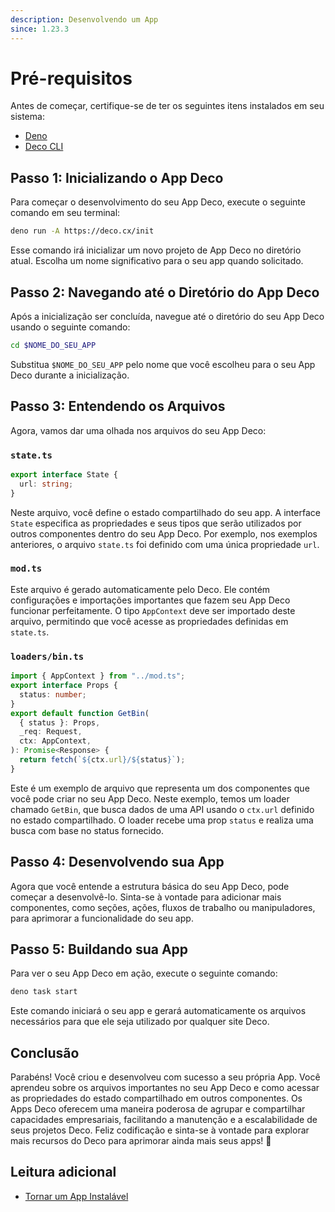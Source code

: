 ```yaml
---
description: Desenvolvendo um App
since: 1.23.3
---
```


# Pré-requisitos

Antes de começar, certifique-se de ter os seguintes itens instalados em seu sistema:

- [Deno](https://deno.land/)
- [Deco CLI](https://deco.cx/docs/en/developing/getting-started#installation)

## Passo 1: Inicializando o App Deco

Para começar o desenvolvimento do seu App Deco, execute o seguinte comando em seu terminal:

```bash
deno run -A https://deco.cx/init
```

Esse comando irá inicializar um novo projeto de App Deco no diretório atual. Escolha um nome significativo para o seu app quando solicitado.

## Passo 2: Navegando até o Diretório do App Deco

Após a inicialização ser concluída, navegue até o diretório do seu App Deco usando o seguinte comando:

```bash
cd $NOME_DO_SEU_APP
```

Substitua `$NOME_DO_SEU_APP` pelo nome que você escolheu para o seu App Deco durante a inicialização.

## Passo 3: Entendendo os Arquivos

Agora, vamos dar uma olhada nos arquivos do seu App Deco:

### `state.ts`

```ts
export interface State {
  url: string;
}
```

Neste arquivo, você define o estado compartilhado do seu app. A interface `State` especifica as propriedades e seus tipos que serão utilizados por outros componentes dentro do seu App Deco. Por exemplo, nos exemplos anteriores, o arquivo `state.ts` foi definido com uma única propriedade `url`.

### `mod.ts`

Este arquivo é gerado automaticamente pelo Deco. Ele contém configurações e importações importantes que fazem seu App Deco funcionar perfeitamente. O tipo `AppContext` deve ser importado deste arquivo, permitindo que você acesse as propriedades definidas em `state.ts`.

### `loaders/bin.ts`

```ts
import { AppContext } from "../mod.ts";
export interface Props {
  status: number;
}
export default function GetBin(
  { status }: Props,
  _req: Request,
  ctx: AppContext,
): Promise<Response> {
  return fetch(`${ctx.url}/${status}`);
}
```

Este é um exemplo de arquivo que representa um dos componentes que você pode criar no seu App Deco. Neste exemplo, temos um loader chamado `GetBin`, que busca dados de uma API usando o `ctx.url` definido no estado compartilhado. O loader recebe uma prop `status` e realiza uma busca com base no status fornecido.

## Passo 4: Desenvolvendo sua App

Agora que você entende a estrutura básica do seu App Deco, pode começar a desenvolvê-lo. Sinta-se à vontade para adicionar mais componentes, como seções, ações, fluxos de trabalho ou manipuladores, para aprimorar a funcionalidade do seu app.

## Passo 5: Buildando sua App

Para ver o seu App Deco em ação, execute o seguinte comando:

```bash
deno task start
```

Este comando iniciará o seu app e gerará automaticamente os arquivos necessários para que ele seja utilizado por qualquer site Deco.

## Conclusão

Parabéns! Você criou e desenvolveu com sucesso a seu própria App. Você aprendeu sobre os arquivos importantes no seu App Deco e como acessar as propriedades do estado compartilhado em outros componentes. Os Apps Deco oferecem uma maneira poderosa de agrupar e compartilhar capacidades empresariais, facilitando a manutenção e a escalabilidade de seus projetos Deco. Feliz codificação e sinta-se à vontade para explorar mais recursos do Deco para aprimorar ainda mais seus apps! 🚀

## Leitura adicional

- [Tornar um App Instalável](/docs/pt/developing/installing-an-app)
